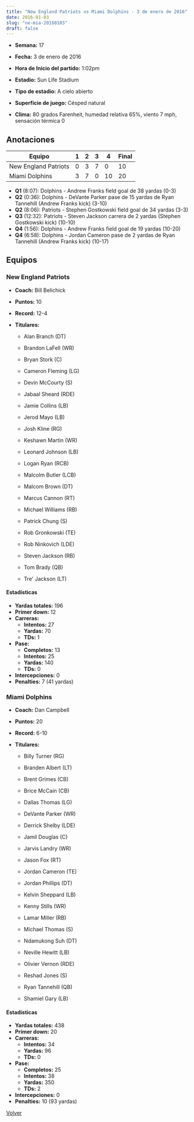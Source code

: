```yaml
---
title: "New England Patriots vs Miami Dolphins - 3 de enero de 2016"
date: 2016-01-03
slug: "ne-mia-20160103"
draft: false
---
```


* **Semana:** 17
* **Fecha:** 3 de enero de 2016

* **Hora de Inicio del partido:** 1:02pm
* **Estadio:** Sun Life Stadium
* **Tipo de estadio:** A cielo abierto
* **Superficie de juego:** Césped natural
* **Clima:** 80 grados Farenheit, humedad relativa 65%, viento 7 mph, sensación térmica 0





## Anotaciones
| Equipo | 1 | 2 | 3 | 4 | Final |
|--------|---|---|---|---|-------|
| New England Patriots  | 0 | 3 | 7 | 0  | 10 |
| Miami Dolphins  | 3 | 7 | 0 | 10  | 20 |
* **Q1** (8:07): Dolphins - Andrew Franks field goal de 38 yardas (0-3)
* **Q2** (0:36): Dolphins - DeVante Parker pase de 15 yardas de Ryan Tannehill (Andrew Franks kick) (3-10)
* **Q2** (8:06): Patriots - Stephen Gostkowski field goal de 34 yardas (3-3)
* **Q3** (12:32): Patriots - Steven Jackson carrera de 2 yardas (Stephen Gostkowski kick) (10-10)
* **Q4** (1:56): Dolphins - Andrew Franks field goal de 19 yardas (10-20)
* **Q4** (6:58): Dolphins - Jordan Cameron pase de 2 yardas de Ryan Tannehill (Andrew Franks kick) (10-17)


## Equipos


### New England Patriots
* **Coach:** Bill Belichick
* **Puntos:** 10
* **Record:** 12-4
* **Titulares:** 

  * Alan Branch (DT) 

  * Brandon LaFell (WR) 

  * Bryan Stork (C) 

  * Cameron Fleming (LG) 

  * Devin McCourty (S) 

  * Jabaal Sheard (RDE) 

  * Jamie Collins (LB) 

  * Jerod Mayo (LB) 

  * Josh Kline (RG) 

  * Keshawn Martin (WR) 

  * Leonard Johnson (LB) 

  * Logan Ryan (RCB) 

  * Malcolm Butler (LCB) 

  * Malcom Brown (DT) 

  * Marcus Cannon (RT) 

  * Michael Williams (RB) 

  * Patrick Chung (S) 

  * Rob Gronkowski (TE) 

  * Rob Ninkovich (LDE) 

  * Steven Jackson (RB) 

  * Tom Brady (QB) 

  * Tre' Jackson (LT) 

#### Estadísticas
* **Yardas totales:** 196
* **Primer down:** 12
* **Carreras:**
  * **Intentos:** 27
  * **Yardas:** 70
  * **TDs:** 1
* **Pase:**
  * **Completos:** 13
  * **Intentos:** 25
  * **Yardas:** 140
  * **TDs:** 0
* **Intercepciones:** 0
* **Penalties:** 7 (41 yardas)

### Miami Dolphins
* **Coach:** Dan Campbell
* **Puntos:** 20
* **Record:** 6-10
* **Titulares:** 

  * Billy Turner (RG) 

  * Branden Albert (LT) 

  * Brent Grimes (CB) 

  * Brice McCain (CB) 

  * Dallas Thomas (LG) 

  * DeVante Parker (WR) 

  * Derrick Shelby (LDE) 

  * Jamil Douglas (C) 

  * Jarvis Landry (WR) 

  * Jason Fox (RT) 

  * Jordan Cameron (TE) 

  * Jordan Phillips (DT) 

  * Kelvin Sheppard (LB) 

  * Kenny Stills (WR) 

  * Lamar Miller (RB) 

  * Michael Thomas (S) 

  * Ndamukong Suh (DT) 

  * Neville Hewitt (LB) 

  * Olivier Vernon (RDE) 

  * Reshad Jones (S) 

  * Ryan Tannehill (QB) 

  * Shamiel Gary (LB) 

#### Estadísticas
* **Yardas totales:** 438
* **Primer down:** 20
* **Carreras:**
  * **Intentos:** 34
  * **Yardas:** 96
  * **TDs:** 0
* **Pase:**
  * **Completos:** 25
  * **Intentos:** 38
  * **Yardas:** 350
  * **TDs:** 2
* **Intercepciones:** 0
* **Penalties:** 10 (93 yardas)


[Volver](/historia/2015)
